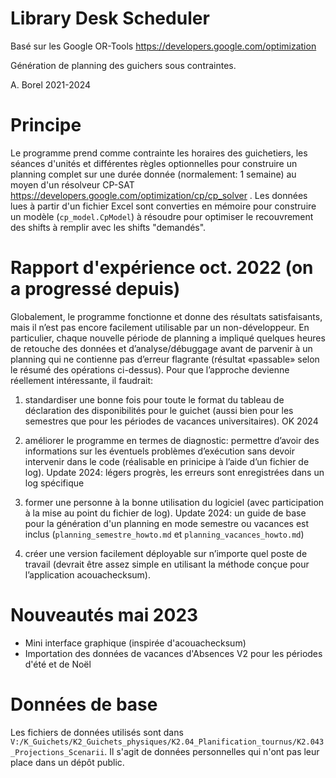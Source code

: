 # Library Desk Scheduler

Basé sur les Google OR-Tools https://developers.google.com/optimization

Génération de planning des guichers sous contraintes.

A. Borel 2021-2024

# Principe

Le programme prend comme contrainte les horaires des guichetiers, les séances d'unités et différentes règles optionnelles pour construire un planning complet sur une durée donnée (normalement: 1 semaine) au moyen d'un résolveur CP-SAT https://developers.google.com/optimization/cp/cp_solver . Les données lues à partir d'un fichier Excel sont converties en mémoire pour construire un modèle (`cp_model.CpModel`) à résoudre pour optimiser le recouvrement des shifts à remplir avec les shifts "demandés". 

# Rapport d'expérience oct. 2022 (on a progressé depuis)
Globalement, le programme fonctionne et donne des résultats satisfaisants, mais il n’est pas encore facilement utilisable par un non-développeur. En particulier, chaque nouvelle période de planning a impliqué quelques heures de retouche des données et d’analyse/débuggage avant de parvenir à un planning qui ne contienne pas d’erreur flagrante (résultat «passable» selon le résumé des opérations ci-dessus).
Pour que l’approche devienne réellement intéressante, il faudrait:

1. standardiser une bonne fois pour toute le format du tableau de déclaration des disponibilités pour le guichet (aussi bien pour les semestres que pour les périodes de vacances universitaires). OK 2024

2. améliorer le programme en termes de diagnostic: permettre d’avoir des informations sur les éventuels problèmes d’exécution sans devoir intervenir dans le code (réalisable en prinicipe à l’aide d’un fichier de log). Update 2024: légers progrès, les erreurs sont enregistrées dans un log spécifique

3. former une personne à la bonne utilisation du logiciel (avec participation à la mise au point du fichier de log). Update 2024: un guide de base pour la génération d'un planning en mode semestre ou vacances est inclus (`planning_semestre_howto.md`
    et `planning_vacances_howto.md`)

4. créer une version facilement déployable sur n’importe quel poste de travail (devrait être assez simple en utilisant la méthode conçue pour l’application acouachecksum).

# Nouveautés mai 2023
- Mini interface graphique (inspirée d'acouachecksum)
- Importation des données de vacances d'Absences V2 pour les périodes d'été et de Noël

# Données de base

Les fichiers de données utilisés sont dans `V:/K_Guichets/K2_Guichets_physiques/K2.04_Planification_tournus/K2.043_Projections_Scenarii`. Il s'agit de données personnelles qui n'ont pas leur place dans un dépôt public.
